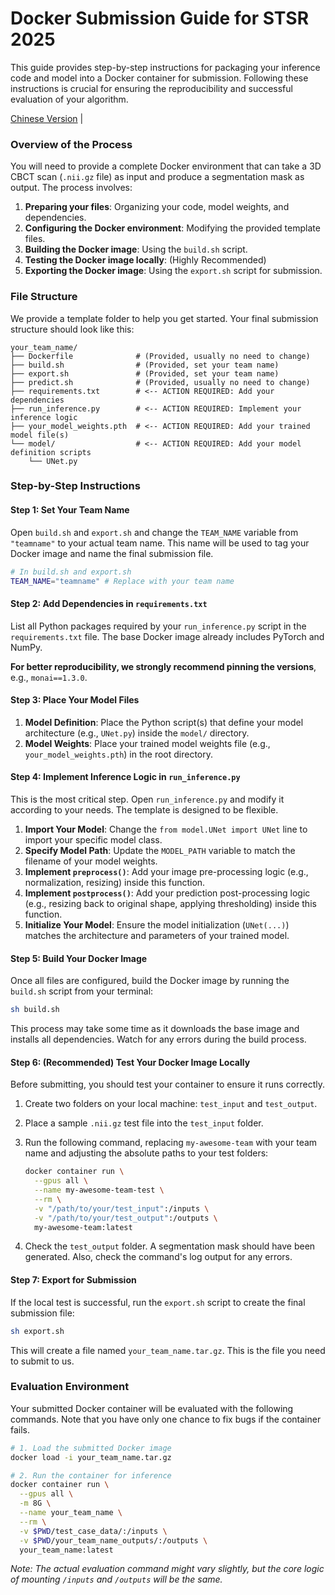 # Docker Submission Guide for STSR 2025

This guide provides step-by-step instructions for packaging your inference code and model into a Docker container for submission. Following these instructions is crucial for ensuring the reproducibility and successful evaluation of your algorithm.

[Chinese Version](./README_zh-CN.md) |

### **Overview of the Process**

You will need to provide a complete Docker environment that can take a 3D CBCT scan (`.nii.gz` file) as input and produce a segmentation mask as output. The process involves:
1.  **Preparing your files**: Organizing your code, model weights, and dependencies.
2.  **Configuring the Docker environment**: Modifying the provided template files.
3.  **Building the Docker image**: Using the `build.sh` script.
4.  **Testing the Docker image locally**: (Highly Recommended)
5.  **Exporting the Docker image**: Using the `export.sh` script for submission.

### **File Structure**

We provide a template folder to help you get started. Your final submission structure should look like this:

```
your_team_name/
├── Dockerfile              # (Provided, usually no need to change)
├── build.sh                # (Provided, set your team name)
├── export.sh               # (Provided, set your team name)
├── predict.sh              # (Provided, usually no need to change)
├── requirements.txt        # <-- ACTION REQUIRED: Add your dependencies
├── run_inference.py        # <-- ACTION REQUIRED: Implement your inference logic
├── your_model_weights.pth  # <-- ACTION REQUIRED: Add your trained model file(s)
└── model/                  # <-- ACTION REQUIRED: Add your model definition scripts
    └── UNet.py
```

### **Step-by-Step Instructions**

#### **Step 1: Set Your Team Name**

Open `build.sh` and `export.sh` and change the `TEAM_NAME` variable from `"teamname"` to your actual team name. This name will be used to tag your Docker image and name the final submission file.

```bash
# In build.sh and export.sh
TEAM_NAME="teamname" # Replace with your team name
```

#### **Step 2: Add Dependencies in `requirements.txt`**

List all Python packages required by your `run_inference.py` script in the `requirements.txt` file. The base Docker image already includes PyTorch and NumPy.

**For better reproducibility, we strongly recommend pinning the versions**, e.g., `monai==1.3.0`.

#### **Step 3: Place Your Model Files**

1.  **Model Definition**: Place the Python script(s) that define your model architecture (e.g., `UNet.py`) inside the `model/` directory.
2.  **Model Weights**: Place your trained model weights file (e.g., `your_model_weights.pth`) in the root directory.

#### **Step 4: Implement Inference Logic in `run_inference.py`**

This is the most critical step. Open `run_inference.py` and modify it according to your needs. The template is designed to be flexible.

1.  **Import Your Model**: Change the `from model.UNet import UNet` line to import your specific model class.
2.  **Specify Model Path**: Update the `MODEL_PATH` variable to match the filename of your model weights.
3.  **Implement `preprocess()`**: Add your image pre-processing logic (e.g., normalization, resizing) inside this function.
4.  **Implement `postprocess()`**: Add your prediction post-processing logic (e.g., resizing back to original shape, applying thresholding) inside this function.
5.  **Initialize Your Model**: Ensure the model initialization (`UNet(...)`) matches the architecture and parameters of your trained model.

#### **Step 5: Build Your Docker Image**

Once all files are configured, build the Docker image by running the `build.sh` script from your terminal:

```bash
sh build.sh
```

This process may take some time as it downloads the base image and installs all dependencies. Watch for any errors during the build process.

#### **Step 6: (Recommended) Test Your Docker Image Locally**

Before submitting, you should test your container to ensure it runs correctly.

1.  Create two folders on your local machine: `test_input` and `test_output`.
2.  Place a sample `.nii.gz` test file into the `test_input` folder.
3.  Run the following command, replacing `my-awesome-team` with your team name and adjusting the absolute paths to your test folders:

    ```bash
    docker container run \
      --gpus all \
      --name my-awesome-team-test \
      --rm \
      -v "/path/to/your/test_input":/inputs \
      -v "/path/to/your/test_output":/outputs \
      my-awesome-team:latest
    ```
4.  Check the `test_output` folder. A segmentation mask should have been generated. Also, check the command's log output for any errors.

#### **Step 7: Export for Submission**

If the local test is successful, run the `export.sh` script to create the final submission file:

```bash
sh export.sh
```

This will create a file named `your_team_name.tar.gz`. This is the file you need to submit to us.

### **Evaluation Environment**

Your submitted Docker container will be evaluated with the following commands. Note that you have only one chance to fix bugs if the container fails.

```bash
# 1. Load the submitted Docker image
docker load -i your_team_name.tar.gz

# 2. Run the container for inference
docker container run \
  --gpus all \
  -m 8G \
  --name your_team_name \
  --rm \
  -v $PWD/test_case_data/:/inputs \
  -v $PWD/your_team_name_outputs/:/outputs \
  your_team_name:latest
```
*Note: The actual evaluation command might vary slightly, but the core logic of mounting `/inputs` and `/outputs` will be the same.*